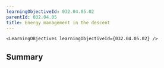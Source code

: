 ```yaml
---
learningObjectiveId: 032.04.05.02
parentId: 032.04.05
title: Energy management in the descent
---
```


```tsx eval
<LearningOBjectives learningObjectiveId={032.04.05.02} />
```

## Summary
